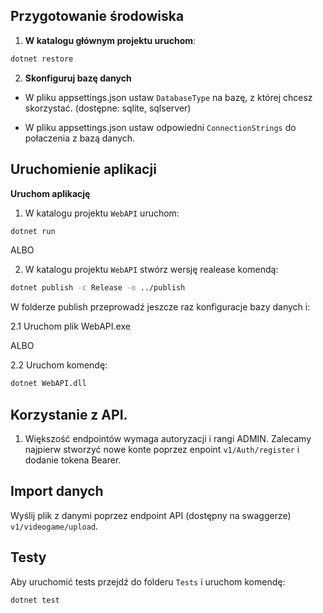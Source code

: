 ## Przygotowanie środowiska

1. **W katalogu głównym projektu uruchom**:
```bash
dotnet restore
```

2. **Skonfiguruj bazę danych**

- W pliku appsettings.json ustaw `DatabaseType` na bazę, z której chcesz skorzystać.
(dostępne: sqlite, sqlserver)

- W pliku appsettings.json ustaw odpowiedni `ConnectionStrings` do połaczenia z bazą danych.

## Uruchomienie aplikacji

**Uruchom aplikację**

1. W katalogu projektu `WebAPI` uruchom:
```bash
dotnet run
```

ALBO

2. W katalogu projektu `WebAPI` stwórz wersję realease komendą:
```bash
dotnet publish -c Release -o ../publish
```

W folderze publish przeprowadź jeszcze raz konfiguracje bazy danych i:

2.1 Uruchom plik WebAPI.exe

ALBO

2.2 Uruchom komendę:
```bash
dotnet WebAPI.dll
```

## Korzystanie z API.

1. Większość endpointów wymaga autoryzacji i rangi ADMIN. Zalecamy najpierw stworzyć nowe konte poprzez enpoint `v1/Auth/register` i dodanie tokena Bearer.

## Import danych

Wyślij plik z danymi poprzez endpoint API (dostępny na swaggerze) `v1/videogame/upload`.

## Testy

Aby uruchomić tests przejdź do folderu `Tests` i uruchom komendę:
```bash
dotnet test
```